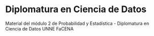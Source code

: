 # Diplomatura en Ciencia de Datos
Material del módulo 2 de Probabilidad y Estadística - Diplomatura en Ciencia de Datos UNNE FaCENA 
